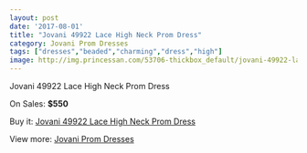 ```yaml
---
layout: post
date: '2017-08-01'
title: "Jovani 49922 Lace High Neck Prom Dress"
category: Jovani Prom Dresses
tags: ["dresses","beaded","charming","dress","high"]
image: http://img.princessan.com/53706-thickbox_default/jovani-49922-lace-high-neck-prom-dress.jpg
---
```

Jovani 49922 Lace High Neck Prom Dress

On Sales: **$550**
<a href="https://www.princessan.com/en/jovani-prom-dresses/24169-jovani-49922-lace-high-neck-prom-dress.html"><amp-img layout="responsive" width="600" height="600" src="//img.princessan.com/53706-thickbox_default/jovani-49922-lace-high-neck-prom-dress.jpg" alt="Jovani 49922 Lace High Neck Prom Dress 0" /></a>
<a href="https://www.princessan.com/en/jovani-prom-dresses/24169-jovani-49922-lace-high-neck-prom-dress.html"><amp-img layout="responsive" width="600" height="600" src="//img.princessan.com/53708-thickbox_default/jovani-49922-lace-high-neck-prom-dress.jpg" alt="Jovani 49922 Lace High Neck Prom Dress 1" /></a>
<a href="https://www.princessan.com/en/jovani-prom-dresses/24169-jovani-49922-lace-high-neck-prom-dress.html"><amp-img layout="responsive" width="600" height="600" src="//img.princessan.com/53707-thickbox_default/jovani-49922-lace-high-neck-prom-dress.jpg" alt="Jovani 49922 Lace High Neck Prom Dress 2" /></a>

Buy it: [Jovani 49922 Lace High Neck Prom Dress](https://www.princessan.com/en/jovani-prom-dresses/24169-jovani-49922-lace-high-neck-prom-dress.html "Jovani 49922 Lace High Neck Prom Dress")

View more: [Jovani Prom Dresses](https://www.princessan.com/en/207-jovani-prom-dresses "Jovani Prom Dresses")